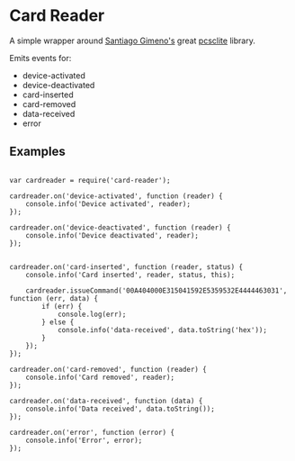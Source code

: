 # Card Reader

A simple wrapper around [Santiago Gimeno's](https://www.npmjs.org/~sgimeno) great [pcsclite](https://github.com/santigimeno/node-pcsclite) library.


Emits events for:

* device-activated
* device-deactivated
* card-inserted
* card-removed
* data-received
* error


## Examples

```

var cardreader = require('card-reader');

cardreader.on('device-activated', function (reader) {
    console.info('Device activated', reader);
});

cardreader.on('device-deactivated', function (reader) {
    console.info('Device deactivated', reader);
});


cardreader.on('card-inserted', function (reader, status) {
    console.info('Card inserted', reader, status, this);

    cardreader.issueCommand('00A404000E315041592E5359532E4444463031', function (err, data) {
        if (err) {
            console.log(err);
        } else {
            console.info('data-received', data.toString('hex'));
        }
    });
});

cardreader.on('card-removed', function (reader) {
    console.info('Card removed', reader);
});

cardreader.on('data-received', function (data) {
    console.info('Data received', data.toString());
});

cardreader.on('error', function (error) {
    console.info('Error', error);
});


```
